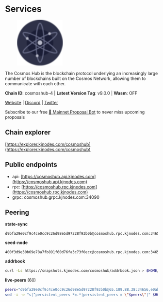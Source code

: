 # Services

<figure><img src="https://raw.githubusercontent.com/kj89/cosmos-images/main/logos/cosmoshub.png" width="150" alt=""><figcaption></figcaption></figure>

The Cosmos Hub is the blockchain protocol underlying an  increasingly large number of blockchains built on the  Cosmos Network, allowing them to communicate with each other.

**Chain ID**: cosmoshub-4 | **Latest Version Tag**: v9.0.0 | **Wasm**: OFF

[Website](https://hub.cosmos.network) | [Discord](https://discord.gg/cosmosnetwork) | [Twitter](https://twitter.com/cosmoshub)



Subscribe to our free [🤖 Mainnet Proposal Bot](https://t.me/kjnodes_proposal_bot) to never miss upcoming proposals


## Chain explorer
[https://explorer.kjnodes.com/cosmoshub](https://explorer.kjnodes.com/cosmoshub)

## Public endpoints

* api: [https://cosmoshub.api.kjnodes.com](https://cosmoshub.api.kjnodes.com)
* rpc: [https://cosmoshub.rpc.kjnodes.com](https://cosmoshub.rpc.kjnodes.com)
* grpc: cosmoshub.grpc.kjnodes.com:34090

## Peering

**state-sync**

```text
d9bfa29e0cf9c4ce0cc9c26d98e5d97228f93b0b@cosmoshub.rpc.kjnodes.com:34656
```

**seed-node**

```text
400f3d9e30b69e78a7fb891f60d76fa3c73f0ecc@cosmoshub.rpc.kjnodes.com:34659
```

**addrbook**
```bash
curl -Ls https://snapshots.kjnodes.com/cosmoshub/addrbook.json > $HOME/.gaia/config/addrbook.json
```

**live-peers** (60)
```bash
peers="d9bfa29e0cf9c4ce0cc9c26d98e5d97228f93b0b@65.109.88.38:34656,e0ab6c5cc86959853f499236b8297344802ac5f4@5.161.139.201:26656,213857e741833d17275ea559bb2d0342398cec99@35.245.206.45:26656,1279eae188599463661c3e2b9ab492615a6d7079@65.108.235.32:2010,2441e90fcb341fcd5bebec15b54e346cdca64a9b@135.148.123.8:14956,cd372322e563832871672be23d8303508d4385a3@139.59.8.48:26090,67685d93f2256caa7a2d53e3a104f9e437c3d247@95.216.114.244:26656,137f98c8e22965e672744a3f8909c0f4c8cffc53@135.148.54.43:26656,9edd51012df3a09395a48eb68a84723d6308e08c@35.212.116.100:26656,c1e437f73b8889b78ea34981e7c349157ad80284@107.135.15.66:26656,e829d4764a5cecc44b3414777853b34407b36601@185.16.39.179:26656,b3c77cf3cb211825ef506c1c3df5ef3036a05f60@207.180.255.81:10256,4e18c2a64f190a4bc3afb57e96b32c02ee08d355@95.216.98.181:26656,90a572b126de59fb924b050669e3d0851c7e8dd1@89.149.218.130:26656,ee767901f4a7eaf44603ef0a5b6e5edac118ba1e@74.118.136.149:26656,9d048653fa4d98e6c0760ed0c54ad2d257ba46df@65.108.137.34:26656,4ddba29a7dfa740a4edeb5c620c963f67f951e1d@5.9.72.212:2000,fe21dd474640247888fc7c4dce82da8da08a8bfd@135.181.113.227:26656,c940e11c1072dad06da3b1b48ca92966bb37e93a@74.96.207.58:28721,ca5011c44fd74d95e7fca487c69e301df195750c@65.108.122.246:26726,8698cb819c9a4503fe2c71055f1380d08edc5adf@204.16.244.116:26656,4c46d32cbc4777c59a91a53fdadf8a3fa362036e@116.202.10.68:26656,effc008dee70b05eb33e27b3ec7d78a3032ef001@157.90.0.9:31440,f03869299250421ba97d0bf96fe9e51e70a83491@52.70.23.138:26656,0255a6594d169ea042a3a3694f279daf2eb7ab4a@103.126.158.30:26656,625fbb458b228229bcfaec6b834c1aa40f634bbf@165.22.199.234:26090,1cce99042f884d669e7287e3e362bff8e385c63e@46.4.79.183:26726,6ecca845883e9273062ee515d2657080e6539d9e@65.109.32.148:26726,0773ec5f6bc2a719972f657cd19a848756aa05b4@34.68.32.191:26656,f5f8b96406a165d486be243723bfa7291db1cf62@35.230.170.155:26656,1da54d20c7339713f1d6d28dd2117087dd33d0ca@5.9.59.145:26656,460967e46cc013e5e3eb365c1a8d271b0662549f@35.208.242.182:26656,6a2f3ad43b13d5647bc95f491399c8dab108472f@170.64.164.123:26090,612d4cdc5ff2a10616150b1e20c147e30a9667c3@62.63.220.36:26656,1cf720d4359922a995aa9bb78a6968db08d5f961@35.207.125.5:26656,1b5a5b6518d3cb30a0d49cbd74a45dd4cbab130d@18.138.176.63:26656,81062b9a8807a1229543b84bae2898c50a1b1dfc@52.211.169.132:26656,9e14c8c48776a789f7029e88c260b2a6cbbf1417@35.212.85.141:26656,21324a8ab48c26d64a71cea42654e3554e1845f8@222.252.2.167:26656,edea278ce4cc160512f325d0722f312b83202e73@178.128.42.132:26090,7abab0475a506ed3b9ab2ad40948bfe53b797e13@128.199.128.15:26090,ed53d253068e44a1233798a08d82f7ac4897c5f3@54.251.217.58:26656,0eeb20e044d632b279e67f2fe91f50e4fceab1fd@159.223.223.84:26656,4ebf074e8b4a24438bd0bd503b62b4728dfb8eae@35.212.101.35:26656,3da88430414ec9084c8983fe4d462cce655ff1f3@51.222.245.114:26656,f60fd27914e2efcaae1319afa88a0ddc380df72d@65.108.22.30:26656,ad1fe2b9b72005bb68f206814ab84e9e4ec4cefe@103.88.93.160:26656,2286eeee09fcf37e768dfffc0db8c821b9231b7b@204.16.244.78:26656,61afb0f37c02031f285f6b27ead2a3e7a97cc28a@35.212.34.104:26656,9d0b2e2fd8a02b62889a49e01a2405c9c81b6d6c@116.202.87.147:26656,5b143d463427d9ad0b621f97c0b8933643e293da@35.212.90.144:26656,27ad834c62dbefc5beb74be7575515927bd07c58@193.176.85.151:26656,a94dff85ed430f0475f41fe306c82b7eb7f6e858@51.91.153.78:31649,03184af9e2579d99f99a07d01065db2187b480d8@88.99.161.228:52656,25d3ec5a00235fe95d7a87bab54f03b6ac1962ba@34.78.95.235:26656,44594a57ce538a21f8558bcb1c9ce560ad879e3e@15.235.114.84:26656,f6f5d71d0b9e29f2b86f47ce0d62b059b53009fc@74.118.143.238:26656,dea13e7232642331360d4387b0ab106b014092d4@116.202.236.59:26656,71e43c44cf474a897bcdbd7310be412a39d8d42b@65.21.250.197:26656,241b17dba97a2ed3c3747d12781fb86c9706e2d4@89.58.27.86:26656"
sed -i -e "s|^persistent_peers *=.*|persistent_peers = \"$peers\"|" $HOME/.gaia/config/config.toml
```
